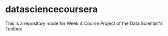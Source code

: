 # datasciencecoursera
This is a repository made for Week 4 Course Project of the Data Scientist's Toolbox
